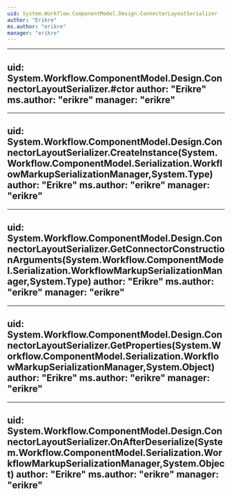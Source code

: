 ```yaml
---
uid: System.Workflow.ComponentModel.Design.ConnectorLayoutSerializer
author: "Erikre"
ms.author: "erikre"
manager: "erikre"
---
```


---
uid: System.Workflow.ComponentModel.Design.ConnectorLayoutSerializer.#ctor
author: "Erikre"
ms.author: "erikre"
manager: "erikre"
---

---
uid: System.Workflow.ComponentModel.Design.ConnectorLayoutSerializer.CreateInstance(System.Workflow.ComponentModel.Serialization.WorkflowMarkupSerializationManager,System.Type)
author: "Erikre"
ms.author: "erikre"
manager: "erikre"
---

---
uid: System.Workflow.ComponentModel.Design.ConnectorLayoutSerializer.GetConnectorConstructionArguments(System.Workflow.ComponentModel.Serialization.WorkflowMarkupSerializationManager,System.Type)
author: "Erikre"
ms.author: "erikre"
manager: "erikre"
---

---
uid: System.Workflow.ComponentModel.Design.ConnectorLayoutSerializer.GetProperties(System.Workflow.ComponentModel.Serialization.WorkflowMarkupSerializationManager,System.Object)
author: "Erikre"
ms.author: "erikre"
manager: "erikre"
---

---
uid: System.Workflow.ComponentModel.Design.ConnectorLayoutSerializer.OnAfterDeserialize(System.Workflow.ComponentModel.Serialization.WorkflowMarkupSerializationManager,System.Object)
author: "Erikre"
ms.author: "erikre"
manager: "erikre"
---
